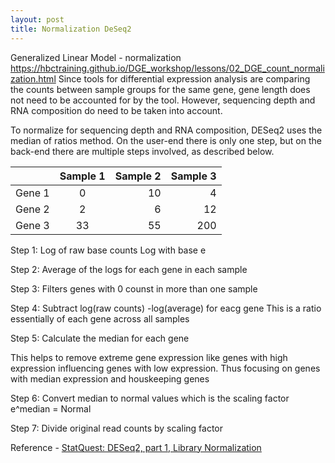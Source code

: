 ```yaml
---
layout: post
title: Normalization DeSeq2
---
```

Generalized Linear Model - normalization
https://hbctraining.github.io/DGE_workshop/lessons/02_DGE_count_normalization.html
Since tools for differential expression analysis are comparing the counts between sample groups for the same gene, gene length does not need to be accounted for by the tool. However, sequencing depth and RNA composition do need to be taken into account.

To normalize for sequencing depth and RNA composition, DESeq2 uses the median of ratios method. On the user-end there is only one step, but on the back-end there are multiple steps involved, as described below.

|        | Sample 1          | Sample 2  |Sample 3|
| ------ |:-------------:| -----:|-----:|
| Gene 1| 0| 10 |4|
| Gene 2| 2 | 6 |12|
| Gene 3 | 33 |55|200|

Step 1:
Log of raw base counts
Log with base e

Step 2:
Average of the logs for each gene in each sample

Step 3:
Filters genes with 0 counst in more than one sample

Step 4:
Subtract log(raw counts) -log(average) for eacg gene
This is a ratio essentially of each gene across all samples

Step 5:
Calculate the median for each gene

This helps to remove extreme gene expression like genes with high expression influencing genes with low expression. Thus focusing on genes with median expression and houskeeping genes

Step 6: 
Convert median to normal values which is the scaling factor
e^median = Normal

Step 7:
Divide original read counts by scaling factor

Reference - [StatQuest: DESeq2, part 1, Library Normalization](https://youtu.be/UFB993xufUU) 



